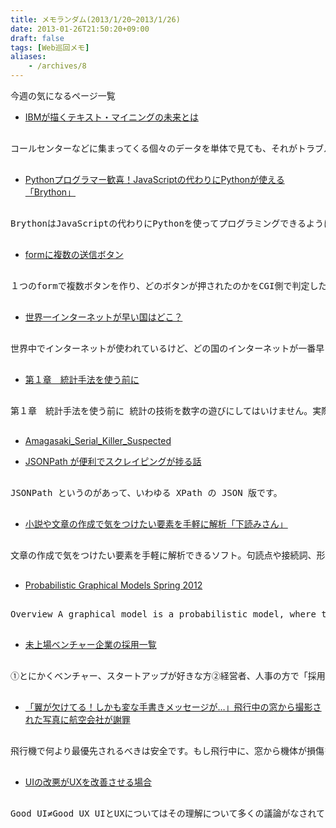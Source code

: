 ```yaml
---
title: メモランダム(2013/1/20~2013/1/26)
date: 2013-01-26T21:50:20+09:00
draft: false
tags: [Web巡回メモ]
aliases:
    - /archives/8
---
```


今週の気になるページ一覧

* [IBMが描くテキスト・マイニングの未来とは ](http://www.youtube.com/watch?v=QuNrmSsA964)
<pre>
コールセンターなどに集まってくる個々のデータを単体で見ても、それがトラブルなのか要望なのか、または、一般的なものなのか特殊なものなのか、判断が付かないものもあり­ます。
</pre>

* [Pythonプログラマー歓喜！JavaScriptの代わりにPythonが使える「Brython」](http://www.moongift.jp/2012/12/20121227/)
<pre>
BrythonはJavaScriptの代わりにPythonを使ってプログラミングできるようにするライブラリです。
</pre>

* [formに複数の送信ボタン](http://www.akatsukinishisu.net/itazuragaki/html/multiple_submit_buttons.html)
<pre>
１つのformで複数ボタンを作り、どのボタンが押されたのかをCGI側で判定したい場合があります。
</pre>

* [世界一インターネットが早い国はどこ？](http://www.gizmodo.jp/2013/01/post_11534.html)
<pre>
世界中でインターネットが使われているけど、どの国のインターネットが一番早いか知ってますか？ 　ヒントは日本でもアメリカでもありません。
</pre>

* [第１章　統計手法を使う前に](http://www.agri.kagoshima-u.ac.jp/stat/Intro1.html)
<pre>
第１章　統計手法を使う前に 統計の技術を数字の遊びにしてはいけません。実際に、本当にデータを自分で集めているなら、他人に説得できるかどうかは別ですが、あまり統計は使わなくてもそれなりの結果結論を得ることができます。
</pre>

* [Amagasaki_Serial_Killer_Suspected](http://lod.sfc.keio.ac.jp/challenge2012/show_status.php?id=d029)

* [JSONPath が便利でスクレイピングが捗る話](http://blog.livedoor.jp/xaicron/archives/54352690.html)
<pre>
JSONPath というのがあって、いわゆる XPath の JSON 版です。 
</pre>

* [小説や文章の作成で気をつけたい要素を手軽に解析「下読みさん」 ](http://www.forest.impress.co.jp/docs/serial/okiniiri/20101101_402983.html)
<pre>
文章の作成で気をつけたい要素を手軽に解析できるソフト。句読点や接続詞、形容詞、こそあど、人称などの出現数をカウントし、使いすぎなどの改善点をアドバイスしてくれる。
</pre>

* [Probabilistic Graphical Models Spring 2012](http://cs.nyu.edu/~dsontag/courses/pgm12/)
<pre>
Overview A graphical model is a probabilistic model, where the conditional dependencies between the random variables is specified via a graph. 
</pre>

* [未上場ベンチャー企業の採用一覧](http://matome.naver.jp/odai/2134256827043117901)
<pre>
①とにかくベンチャー、スタートアップが好きな方②経営者、人事の方で「採用」や「採用ページ」に興味関心が高い方③ベンチャー企業への就職、転職をお考えの方、どうぞご活用くださいませ！ベンチャー企業から世界を変えていきましょう♫ / キープレイヤーズ高野秀敏編集
</pre>

* [「翼が欠けてる！しかも変な手書きメッセージが…」飛行中の窓から撮影された写真に航空会社が謝罪](http://labaq.com/archives/51757670.html)
<pre>
飛行機で何より最優先されるべきは安全です。もし飛行中に、窓から機体が損傷をしているのが見えたなら、それはもうパニックに陥るに違いありません。
</pre>

* [UIの改悪がUXを改善させる場合](http://blog.livedoor.jp/lunarmodule7/archives/3675720.html)
<pre>
Good UI≠Good UX UIとUXについてはその理解について多くの議論がなされてきた。
</pre>

